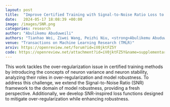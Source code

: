 ```yaml
---
layout: post
title:  "Improve Certified Training with Signal-to-Noise Ratio Loss to Decrease Neuron Variance and Increase Neuron Stability"
date:   2024-05-17 18:08:39 +00:00
image: /images/SNR.png
categories: research
author: "Abulikemu Abuduweili"
authors: "Tianhao Wei, Ziwei Wang, Peizhi Niu, <strong>Abulikemu Abuduweili</strong>,  Weiye Zhao, Casidhe Hutchison, Eric Sample, Changliu Liu"
venue: "Transactions on Machine Learning Research (TMLR)"
arxiv: https://openreview.net/forum?id=iV0jktFZ5Y
code: https://openreview.net/attachment?id=iV0jktFZ5Y&name=supplementary_material
---
```


This work tackles the over-regularization issue in certified training methods by introducing the concepts of neuron variance and 
neuron stability, analyzing their roles in over-regularization and model robustness. To address this challenge, we extend the 
Signal-to-Noise Ratio (SNR) framework to the domain of model robustness, providing a fresh perspective. Additionally, we develop 
SNR-inspired loss functions designed to  mitigate over-regularization while  enhancing robustness.